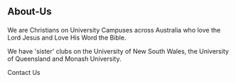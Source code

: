 ## About-Us <p align="center">

We are Christians on University Campuses across Australia who love the Lord Jesus and Love His Word the Bible.

We have 'sister' clubs on the University of New South Wales, the University of Queensland and Monash University. 

Contact Us

